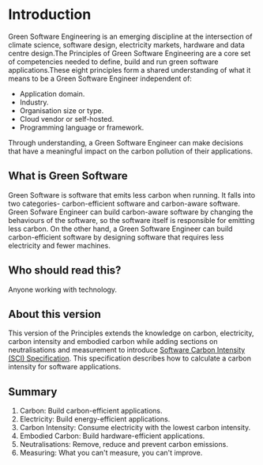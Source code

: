 # Introduction
Green Software Engineering is an emerging discipline at the intersection of climate science, software design, electricity markets, hardware and data centre design.The Principles of Green Software Engineering are a core set of competencies needed to define, build and run green software applications.These eight principles form a shared understanding of what it means to be a Green Software Engineer independent of:

- Application domain.
- Industry.
- Organisation size or type.
- Cloud vendor or self-hosted.
- Programming language or framework.

Through understanding, a Green Software Engineer can make decisions that have a meaningful impact on the carbon pollution of their applications.

## What is Green Software
Green Software is software that emits less carbon when running. It falls into two categories- carbon-efficient software and carbon-aware software. Green Sofware Engineer can build carbon-aware software by changing the behaviours of the software, so the software itself is responsible for emitting less carbon. On the other hand, a Green Software Engineer can build carbon-efficient software by designing software that requires less electricity and fewer machines. 

## Who should read this? 
Anyone working with technology.

## About this version 
This version of the Principles extends the knowledge on carbon, electricity, carbon intensity and embodied carbon while adding sections on neutralisations and measurement to introduce [Software Carbon Intensity (SCI) Specification](https://github.com/Green-Software-Foundation/software_carbon_intensity). This specification describes how to calculate a carbon intensity for software applications.

## Summary
1. Carbon: Build carbon-efficient applications.
2. Electricity: Build energy-efficient applications.
3. Carbon Intensity: Consume electricity with the lowest carbon intensity.
4. Embodied Carbon: Build hardware-efficient applications.
5. Neutralisations: Remove, reduce and prevent carbon emissions. 
6. Measuring: What you can't measure, you can't improve.
